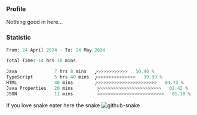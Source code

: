### Profile 

Nothing good in here...

### Statistic
<!--START_SECTION:waka-->

```python
From: 24 April 2024 - To: 24 May 2024

Total Time: 14 hrs 10 mins

Java              7 hrs 8 mins    ͎͎͎͎͎͎͎͎͎͎͎͎̝>>>>>>>>>>>>   50.40 %
TypeScript        5 hrs 40 mins   ͎͎͎͎͎͎͎͎͎͎>>>>>>>>>>>>>>>   39.99 %
HTML              40 mins         ͎͕>>>>>>>>>>>>>>>>>>>>>>>   04.73 %
Java Properties   20 mins         ̝>>>>>>>>>>>>>>>>>>>>>>>>   02.42 %
JSON              11 mins         >>>>>>>>>>>>>>>>>>>>>>>>>   01.30 %
```

<!--END_SECTION:waka-->

If you love snake eater here the snake 
<picture>
  <source media="(prefers-color-scheme: dark)" srcset="https://github.com/pradana4648/pradana4648/blob/c0566a83ca6ea5f2e46bab00e717c4c82b4b5c4c/github-contribution-grid-snake-dark.svg" />
  <source media="(prefers-color-scheme: light)" srcset="https://github.com/pradana4648/pradana4648/blob/c0566a83ca6ea5f2e46bab00e717c4c82b4b5c4c/github-contribution-grid-snake.svg" />
  <img alt="github-snake" src="https://github.com/pradana4648/pradana4648/blob/c0566a83ca6ea5f2e46bab00e717c4c82b4b5c4c/github-contribution-grid-snake.svg" />
</picture>
